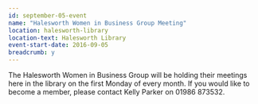```yaml
---
id: september-05-event
name: "Halesworth Women in Business Group Meeting"
location: halesworth-library
location-text: Halesworth Library
event-start-date: 2016-09-05
breadcrumb: y
---
```


The Halesworth Women in Business Group will be holding their meetings here in
the library on the first Monday of every month. If you would like to become a
member, please contact Kelly Parker on 01986 873532.
